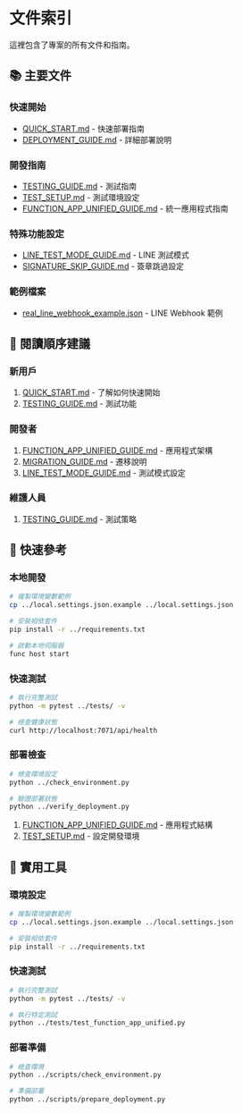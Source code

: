 # 文件索引

這裡包含了專案的所有文件和指南。

## 📚 主要文件

### 快速開始
- [QUICK_START.md](QUICK_START.md) - 快速部署指南
- [DEPLOYMENT_GUIDE.md](DEPLOYMENT_GUIDE.md) - 詳細部署說明

### 開發指南
- [TESTING_GUIDE.md](TESTING_GUIDE.md) - 測試指南
- [TEST_SETUP.md](TEST_SETUP.md) - 測試環境設定
- [FUNCTION_APP_UNIFIED_GUIDE.md](FUNCTION_APP_UNIFIED_GUIDE.md) - 統一應用程式指南

### 特殊功能設定
- [LINE_TEST_MODE_GUIDE.md](LINE_TEST_MODE_GUIDE.md) - LINE 測試模式
- [SIGNATURE_SKIP_GUIDE.md](SIGNATURE_SKIP_GUIDE.md) - 簽章跳過設定

### 範例檔案
- [real_line_webhook_example.json](real_line_webhook_example.json) - LINE Webhook 範例

## 📖 閱讀順序建議

### 新用戶
1. [QUICK_START.md](QUICK_START.md) - 了解如何快速開始
2. [TESTING_GUIDE.md](TESTING_GUIDE.md) - 測試功能

### 開發者
1. [FUNCTION_APP_UNIFIED_GUIDE.md](FUNCTION_APP_UNIFIED_GUIDE.md) - 應用程式架構
2. [MIGRATION_GUIDE.md](MIGRATION_GUIDE.md) - 遷移說明
3. [LINE_TEST_MODE_GUIDE.md](LINE_TEST_MODE_GUIDE.md) - 測試模式設定

### 維護人員
1. [TESTING_GUIDE.md](TESTING_GUIDE.md) - 測試策略


## 🔧 快速參考

### 本地開發
```bash
# 複製環境變數範例
cp ../local.settings.json.example ../local.settings.json

# 安裝相依套件
pip install -r ../requirements.txt

# 啟動本地伺服器
func host start
```

### 快速測試
```bash
# 執行完整測試
python -m pytest ../tests/ -v

# 檢查健康狀態
curl http://localhost:7071/api/health
```

### 部署檢查
```bash
# 檢查環境設定
python ../check_environment.py

# 驗證部署狀態
python ../verify_deployment.py
```

1. [FUNCTION_APP_UNIFIED_GUIDE.md](FUNCTION_APP_UNIFIED_GUIDE.md) - 應用程式結構
2. [TEST_SETUP.md](TEST_SETUP.md) - 設定開發環境

## 🔧 實用工具

### 環境設定
```bash
# 複製環境變數範例
cp ../local.settings.json.example ../local.settings.json

# 安裝相依套件
pip install -r ../requirements.txt
```

### 快速測試
```bash
# 執行完整測試
python -m pytest ../tests/ -v

# 執行特定測試
python ../tests/test_function_app_unified.py
```

### 部署準備
```bash
# 檢查環境
python ../scripts/check_environment.py

# 準備部署
python ../scripts/prepare_deployment.py
```
